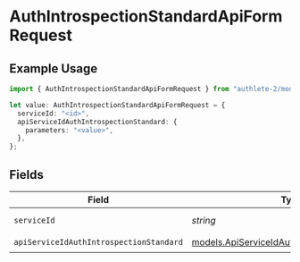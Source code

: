 # AuthIntrospectionStandardApiFormRequest

## Example Usage

```typescript
import { AuthIntrospectionStandardApiFormRequest } from "authlete-2/models/operations";

let value: AuthIntrospectionStandardApiFormRequest = {
  serviceId: "<id>",
  apiServiceIdAuthIntrospectionStandard: {
    parameters: "<value>",
  },
};
```

## Fields

| Field                                                                                                 | Type                                                                                                  | Required                                                                                              | Description                                                                                           |
| ----------------------------------------------------------------------------------------------------- | ----------------------------------------------------------------------------------------------------- | ----------------------------------------------------------------------------------------------------- | ----------------------------------------------------------------------------------------------------- |
| `serviceId`                                                                                           | *string*                                                                                              | :heavy_check_mark:                                                                                    | A service ID.                                                                                         |
| `apiServiceIdAuthIntrospectionStandard`                                                               | [models.ApiServiceIdAuthIntrospectionStandard](../../models/apiserviceidauthintrospectionstandard.md) | :heavy_check_mark:                                                                                    | N/A                                                                                                   |